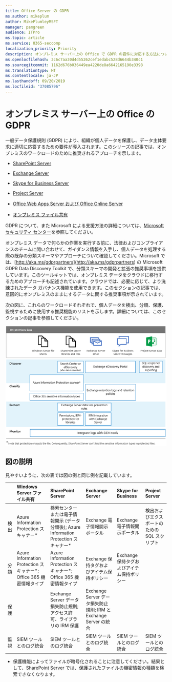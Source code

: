 ```yaml
---
title: Office Server の GDPR
ms.author: mikeplum
author: MikePlumleyMSFT
manager: pamgreen
audience: ITPro
ms.topic: article
ms.service: O365-seccomp
localization_priority: Priority
description: オンプレミス サーバー上の Office で GDPR の要件に対応する方法について説明します。
ms.openlocfilehash: 3c6c7aa30d4d55262cef1edabc528d6644b340c1
ms.sourcegitcommit: 1162d676b036449ea4220de8a6642165190e3398
ms.translationtype: HT
ms.contentlocale: ja-JP
ms.lasthandoff: 09/20/2019
ms.locfileid: "37085796"
---
```

# <a name="gdpr-for-office-on-premises-servers"></a>オンプレミス サーバー上の Office の GDPR

一般データ保護規則 (GDPR) により、組織が個人データを保護し、データ主体要求に適切に応答するための要件が導入されます。このシリーズの記事では、オンプレミスのワークロードのために推奨されるアプローチを示します。

-   [SharePoint Server](gdpr-for-sharepoint-server.md)

-   [Exchange Server](gdpr-for-exchange-server.md)

-   [Skype for Business Server](gdpr-for-skype-for-business-server.md)

-   [Project Server](gdpr-for-project-server.md)

-   [Office Web Apps Server および Office Online Server](gdpr-for-office-online-server.md)

-   [オンプレミス ファイル共有](gdpr-for-on-premises-file-shares.md)

GDPR について、また Microsoft による支援方法の詳細については、[Microsoft セキュリティ センター](https://www.microsoft.com/ja-JP/TrustCenter/Privacy/gdpr/default.aspx)を参照してください。

オンプレミス データで何らかの作業を実行する前に、法律およびコンプライアンスのチームに問い合わせて、ガイダンス情報を入手し、個人データを処理する際の既存の分類スキーマやアプローチについて確認してください。Microsoft では、[http://aka.ms/gdprpartners](<http://aka.ms/gdprpartners>) の Microsoft GDPR Data Discovery Toolkit で、分類スキーマの開発と拡張の推奨事項を提供しています。このツールキットでは、オンプレミス データをクラウドに移行するためのアプローチも記述されています。クラウドでは、必要に応じて、より洗練されたデータ ガバナンス機能を使用できます。このセクションの記事では、意図的にオンプレミスのままにするデータに関する推奨事項が示されています。

次の図に、これらのワークロードそれぞれで、個人データを検出、分類、保護、監視するために使用する推奨機能のリストを示します。詳細については、このセクションの記事を参照してください。

![](media/gdpr-for-office-servers-image1.png)

## <a name="illustration-description"></a>図の説明

見やすいように、次の表では図の例と同じ例を記載しています。

|             |Windows Server ファイル共有|SharePoint Server|Exchange Server|Skype for Business|Project Server|
|:------------|:-------------------------|:----------------|:--------------|:-----------------|:-------------|
|検出|Azure Information Protection スキャナー*|検索センターまたは電子情報開示 (データ分類後); Azure Information Protection スキャナー*|Exchange 電子情報開示ポータル|Exchange 電子情報開示ポータル|検出およびエクスポートのための SQL スクリプト|
|分類|Azure Information Protection スキャナー*; Office 365 機密情報タイプ|Azure Information Protection スキャナー*; Office 365 機密情報タイプ|Exchange 保持タグおよびアイテム保持ポリシー|Exchange 保持タグおよびアイテム保持ポリシー||
|保護||Exchange Server データ損失防止規則; アクセス許可、ライブラリの IRM 保護|Exchange Server データ損失防止規則; IRM と Exchange Server の統合|||
|監視|SIEM ツールとのログ統合|SIEM ツールとのログ統合|SIEM ツールとのログ統合|SIEM ツールとのログ統合|SIEM ツールとのログ統合|

* 保護機能によってファイルが暗号化されることに注意してください。結果として、SharePoint Server では、保護されたファイルの機密情報の種類を検索できなくなります。
